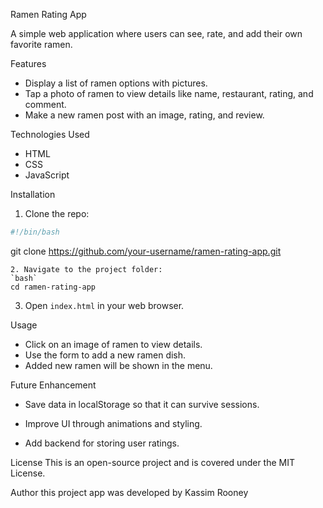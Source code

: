 Ramen Rating App

A simple web application where users can see, rate, and add their own favorite ramen.

Features
- Display a list of ramen options with pictures.
- Tap a photo of ramen to view details like name, restaurant, rating, and comment.
- Make a new ramen post with an image, rating, and review.

Technologies Used
- HTML
- CSS
- JavaScript

Installation
1. Clone the repo:
```bash
#!/bin/bash
```
git clone https://github.com/your-username/ramen-rating-app.git
```
2. Navigate to the project folder:
`bash`
cd ramen-rating-app
```
3. Open `index.html` in your web browser.

Usage
- Click on an image of ramen to view details.
- Use the form to add a new ramen dish.
- Added new ramen will be shown in the menu.

Future Enhancement
- Save data in localStorage so that it can survive sessions.

- Improve UI through animations and styling.

- Add backend for storing user ratings.

 License This is an open-source project and is covered under the MIT License.
 
 Author this project app was developed by Kassim Rooney

